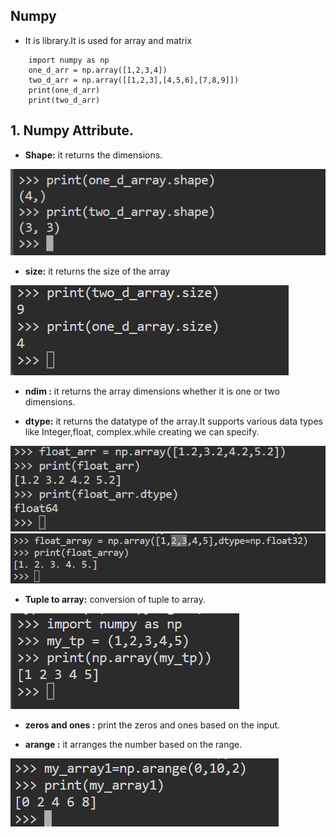## Numpy

- It is library.It is used for array and matrix

```
    import numpy as np
    one_d_arr = np.array([1,2,3,4])
    two_d_arr = np.array([[1,2,3],[4,5,6],[7,8,9]])
    print(one_d_arr)
    print(two_d_arr)

```

## 1. Numpy Attribute.

- **Shape:** it returns the dimensions. 

![alt text](Images/numpy_shape.png)

- **size:** it returns the size of the array

![alt text](Images/numpy_size.png)

- **ndim :** it returns the array dimensions whether it is one or two dimensions.

- **dtype:** it returns the datatype of the array.It supports various data types like Integer,float, complex.while creating we can specify.

![alt text](Images/numpy_dtype.png)
![alt text](Images/numpy_dtype1.png)

- **Tuple to array:** conversion of tuple to array.

![alt text](Images/numpy_tuple.png)

- **zeros and ones :** print the zeros and ones based on the input.

- **arange :** it arranges the number based on the range.

![alt text](Images/numpy_Arrange.png)
